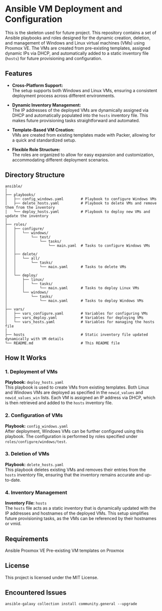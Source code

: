 # Ansible VM Deployment and Configuration

This is the skeleton used for future project. This repository contains a set of Ansible playbooks and roles designed for the dynamic creation, deletion, and management of Windows and Linux virtual machines (VMs) using Proxmox VE. The VMs are created from pre-existing templates, assigned dynamic IPs via DHCP, and automatically added to a static inventory file (`hosts`) for future provisioning and configuration.

## Features

- **Cross-Platform Support:**  
  The setup supports both Windows and Linux VMs, ensuring a consistent deployment process across different environments.

- **Dynamic Inventory Management:**  
  The IP addresses of the deployed VMs are dynamically assigned via DHCP and automatically populated into the `hosts` inventory file. This makes future provisioning tasks straightforward and automated.

- **Template-Based VM Creation:**  
  VMs are created from existing templates made with Packer, allowing for a quick and standardized setup.

- **Flexible Role Structure:**  
  The roles are organized to allow for easy expansion and customization, accommodating different deployment scenarios.

## Directory Structure

```
ansible/
│
├── playbooks/
│   ├── config_windows.yaml        # Playbook to configure Windows VMs
│   ├── delete_hosts.yaml          # Playbook to delete VMs and remove them from the inventory
│   └── deploy_hosts.yaml          # Playbook to deploy new VMs and update the inventory
│
├── roles/
│   ├── configure/
│   │   └── windows/
│   │       └── test/
│   │           └── tasks/
│   │               └── main.yaml  # Tasks to configure Windows VMs
│   │
│   ├── delete/
│   │   └── all/
│   │       └── tasks/
│   │           └── main.yaml      # Tasks to delete VMs
│   │
│   └── deploy/
│       ├── linux/
│       │   └── tasks/
│       │       └── main.yaml      # Tasks to deploy Linux VMs
│       └── windows/
│           └── tasks/
│               └── main.yaml      # Tasks to deploy Windows VMs
│
├── vars/
│   ├── vars_configure.yaml        # Variables for configuring VMs
│   ├── vars_deploy.yaml           # Variables for deploying VMs
│   └── vars_hosts.yaml            # Variables for managing the hosts file
│
├── hosts                          # Static inventory file updated dynamically with VM details
└── README.md                      # This README file
```

## How It Works

### 1. Deployment of VMs

**Playbook:** `deploy_hosts.yaml`  
This playbook is used to create VMs from existing templates. Both Linux and Windows VMs are deployed as specified in the `newid_values` and `newid_values_win` lists. Each VM is assigned an IP address via DHCP, which is then retrieved and added to the `hosts` inventory file.

### 2. Configuration of VMs

**Playbook:** `config_windows.yaml`  
After deployment, Windows VMs can be further configured using this playbook. The configuration is performed by roles specified under `roles/configure/windows/test`. 

### 3. Deletion of VMs

**Playbook:** `delete_hosts.yaml`  
This playbook deletes existing VMs and removes their entries from the `hosts` inventory file, ensuring that the inventory remains accurate and up-to-date.

### 4. Inventory Management

**Inventory File:** `hosts`  
The `hosts` file acts as a static inventory that is dynamically updated with the IP addresses and hostnames of the deployed VMs. This setup simplifies future provisioning tasks, as the VMs can be referenced by their hostnames or vmid.



## Requirements
Ansible 
Proxmox VE 
Pre-existing VM templates on Proxmox

## License
This project is licensed under the MIT License.


## Encountered Issues
```
ansible-galaxy collection install community.general --upgrade
```